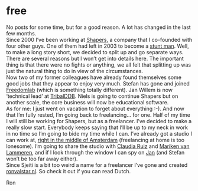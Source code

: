 <!--
  id: 299
  date: 2007-07-26
  modified: 2007-07-26
  slug: free
  type: post
  excerpt: <p>No posts for some time, but for a good reason. A lot has changed in the last few months. Since 2000 I&#8217;ve been working at Shapers, a company that I co-founded with four other guys. One of them had left in 2003 to become a stunt man. Well, to make a long story short, we [&hellip;]</p>
  categories: work
  tags: Sjeiti
  inCv: 
  inPortfolio: 
  dateFrom: 
  dateTo: 
-->

# free

<p>No posts for some time, but for a good reason. A lot has changed in the last few months.<br />
Since 2000 I&#8217;ve been working at <a href="http://www.shapers.nl/" target="_blank">Shapers</a>, a company that I co-founded with four other guys. One of them had left in 2003 to become a <a href="http://www.actionpact.nl/" target="_blank">stunt man</a>. Well, to make a long story short, we decided to split up and go separate ways. There are several reasons but I won&#8217;t get into details here. The important thing is that there were no fights or anything, we all felt that splitting up was just the natural thing to do in view of the circumstances.<br />
Now two of my former colleagues have already found themselves some good jobs that they appear to enjoy very much. Stefan has gone and joined <a href="http://www.freedomlab.org/" target="_blank">Freedomlab</a> (which is something totally different). Jan Willem is now &#8216;technical lead&#8217; at <a href="http://www.tribalddb.nl/" target="_blank">TribalDDB</a>. Niels is going to continue Shapers but on another scale, the core business will now be educational software.<br />
As for me: I just went on vacation to forget about everything :-). And now that I&#8217;m fully rested, I&#8217;m going back to freelancing&#8230; for one. Half of my time I will still be working for Shapers, but as a freelancer. I&#8217;ve decided to make a really slow start. Everybody keeps saying that I&#8217;ll be up to my neck in work in no time so I&#8217;m going to bide my time while I can. I&#8217;ve already got a studio I can work at, <a href="http://maps.google.nl/maps/ms?ie=UTF8&#038;hl=en&#038;msa=0&#038;ll=52.37518,4.889946&#038;spn=0.06466,0.123425&#038;z=13&#038;om=1&#038;msid=115583994351870215156.0004362e34ae8018a159d" target="_blank">right in the middle of Amsterdam</a> (freelancing at home is too lonesome). I&#8217;m going to share the studio with <a href="http://www.cruiz.nl/" target="_blank">Claudia Ruiz</a> and <a href="http://www.urbanaction.eu/" target="_blank">Mariken van Lammeren</a>, and if I look through the window I can spy on <a href="http://www.kleinejan.org/" target="_blank">Jan</a> (and Stefan won&#8217;t be too far away either).<br />
Since Sjeiti is a bit too weird a name for a freelancer I&#8217;ve gone and created <a href="/" target="_blank">ronvalstar.nl</a>. So check it out if you can read Dutch.</p>
<p>Ron</p>
